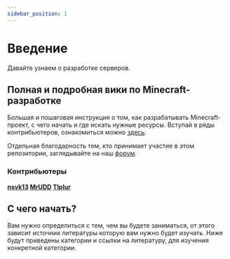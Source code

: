 ```yaml
---
sidebar_position: 1
---
```


# Введение

Давайте узнаем о разработке серверов.

## Полная и подробная вики по Minecraft-разработке

Большая и пошаговая инструкция о том, как разрабатывать Minecraft-проект, с чего начать и где искать нужные ресурсы. Вступай в ряды контрибьютеров, ознакомиться можно [здесь](./contributing).

Отдельная благодарность тем, кто принимает участие в этом репозитории, заглядывайте на наш [форум](https://coremc.ru).

### Контрибьютеры

**[nsvk13](https://github.com/nsvk13) [MrUDD](https://github.com/MrUDDoff) [TIplur](https://github.com/TIplur-ka)**

## С чего начать?

Вам нужно определиться с тем, чем вы будете заниматься, от этого зависит источник литературы которую вам нужно будет изучать. Ниже будут приведены категории и ссылки на литературу, для изучения конкретной категории.
